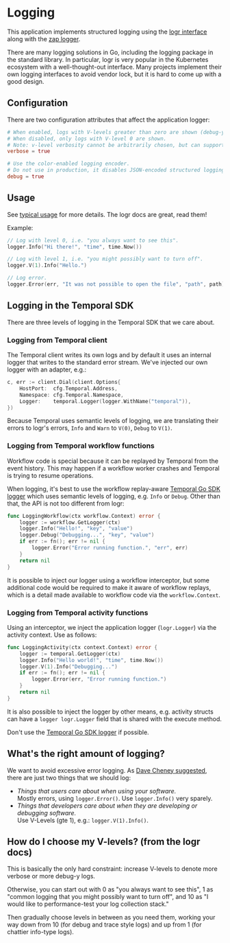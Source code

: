 # Logging

This application implements structured logging using the [logr interface] along
with the [zap logger].

There are many logging solutions in Go, including the logging package in the
standard library. In particular, logr is very popular in the Kubernetes
ecosystem with a well-thought-out interface. Many projects implement their own
logging interfaces to avoid vendor lock, but it is hard to come up with a good
design.

## Configuration

There are two configuration attributes that affect the application logger:

```toml
# When enabled, logs with V-levels greater than zero are shown (debug-y logs).
# When disabled, only logs with V-level 0 are shown.
# Note: v-level verbosity cannot be arbitrarily chosen, but can supported later.
verbose = true

# Use the color-enabled logging encoder.
# Do not use in production, it disables JSON-encoded structured logging.
debug = true
```

## Usage

See [typical usage] for more details. The logr docs are great, read them!

Example:

```go
// Log with level 0, i.e. "you always want to see this".
logger.Info("Hi there!", "time", time.Now())

// Log with level 1, i.e. "you might possibly want to turn off".
logger.V(1).Info("Hello.")

// Log error.
logger.Error(err, "It was not possible to open the file", "path", path)
```

## Logging in the Temporal SDK

There are three levels of logging in the Temporal SDK that we care about.

### Logging from Temporal client

The Temporal client writes its own logs and by default it uses an internal
logger that writes to the standard error stream. We've injected our own logger
with an adapter, e.g.:

```go
c, err := client.Dial(client.Options{
	HostPort:  cfg.Temporal.Address,
	Namespace: cfg.Temporal.Namespace,
	Logger:    temporal.Logger(logger.WithName("temporal")),
})
```

Because Temporal uses semantic levels of logging, we are translating their
errors to logr's errors, `Info` and `Warn` to `V(0)`, `Debug` to `V(1)`.

### Logging from Temporal workflow functions

Workflow code is special because it can be replayed by Temporal from the event
history. This may happen if a workflow worker crashes and Temporal is trying to
resume operations.

When logging, it's best to use the workflow replay-aware [Temporal Go SDK
logger] which uses semantic levels of logging, e.g. `Info` or `Debug`. Other
than that, the API is not too different from logr:

```go
func LoggingWorkflow(ctx workflow.Context) error {
	logger := workflow.GetLogger(ctx)
	logger.Info("Hello!", "key", "value")
	logger.Debug("Debugging...", "key", "value")
	if err := fn(); err != nil {
		logger.Error("Error running function.", "err", err)
	}
	return nil
}
```

It is possible to inject our logger using a workflow interceptor, but some
additional code would be required to make it aware of workflow replays, which
is a detail made available to workflow code via the `workflow.Context`.

### Logging from Temporal activity functions

Using an interceptor, we inject the application logger (`logr.Logger`) via the
activity context. Use as follows:

```go
func LoggingActivity(ctx context.Context) error {
	logger := temporal.GetLogger(ctx)
	logger.Info("Hello world!", "time", time.Now())
	logger.V(1).Info("Debugging...")
	if err := fn(); err != nil {
		logger.Error(err, "Error running function.")
	}
	return nil
}
```

It is also possible to inject the logger by other means, e.g. activity structs
can have a `logger logr.Logger` field that is shared with the execute method.

Don't use the [Temporal Go SDK logger] if possible.

## What's the right amount of logging?

We want to avoid excessive error logging. As [Dave Cheney suggested], there are
just two things that we should log:

- _Things that users care about when using your software._<br />
  Mostly errors, using `logger.Error()`. Use `logger.Info()` very sparely.
- _Things that developers care about when they are developing or debugging
  software._<br/>
  Use V-Levels (gte 1), e.g.: `logger.V(1).Info()`.

## How do I choose my V-levels? (from the logr docs)

This is basically the only hard constraint: increase V-levels to denote more
verbose or more debug-y logs.

Otherwise, you can start out with 0 as "you always want to see this", 1 as
"common logging that you might possibly want to turn off", and 10 as "I would
like to performance-test your log collection stack."

Then gradually choose levels in between as you need them, working your way down
from 10 (for debug and trace style logs) and up from 1 (for chattier info-type
logs).

[logr interface]: https://github.com/go-logr/logr
[zap logger]: https://github.com/uber-go/zap
[typical usage]: https://github.com/go-logr/logr#typical-usage
[temporal go sdk logger]: https://github.com/temporalio/sdk-go/blob/HEAD/log/logger.go
[dave cheney suggested]: https://dave.cheney.net/2015/11/05/lets-talk-about-logging
